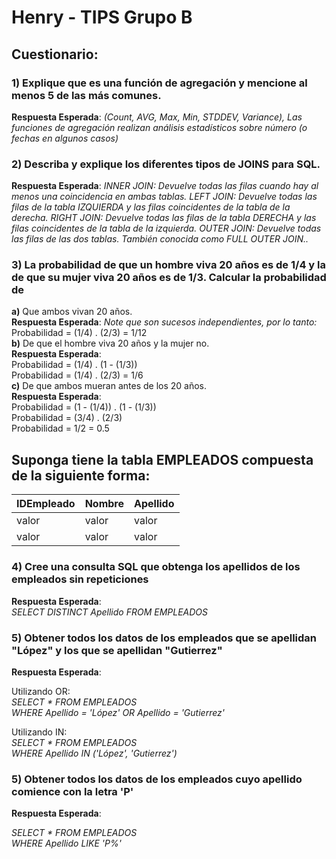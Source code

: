 # Henry - TIPS Grupo B

## **Cuestionario**:
### **1) Explique que es una función de agregación y mencione al menos 5 de las más comunes.**  
__Respuesta Esperada__:   _(Count, AVG, Max, Min, STDDEV, Variance), Las funciones de agregación realizan análisis estadísticos sobre número (o fechas en algunos casos)_ 

### **2) Describa y explique los diferentes tipos de JOINS para SQL.**
__Respuesta Esperada__:   _INNER JOIN: Devuelve todas las filas cuando hay al menos una coincidencia en ambas tablas._ 
                          _LEFT JOIN: Devuelve todas las filas de la tabla IZQUIERDA y las filas coincidentes de la tabla de la derecha._ 
                          _RIGHT JOIN: Devuelve todas las filas de la tabla DERECHA y las filas coincidentes de la tabla de la izquierda._ 
                          _OUTER JOIN: Devuelve todas las filas de las dos tablas. También conocida como FULL OUTER JOIN.._ 


### **3) La probabilidad de que un hombre viva 20 años es de 1/4 y la de que su mujer viva 20 años es de 1/3. Calcular la probabilidad de**  
**a)** Que ambos vivan 20 años.  
__Respuesta Esperada__:   _Note que son sucesos independientes, por lo tanto:_  
Probabilidad = (1/4) . (2/3) = 1/12   
**b)** De que el hombre viva 20 años y la mujer no.      
__Respuesta Esperada__:       
Probabilidad = (1/4) . (1 - (1/3))  
Probabilidad = (1/4) . (2/3) = 1/6  
**c)** De que ambos mueran antes de los 20 años.   
__Respuesta Esperada__:       
Probabilidad = (1 - (1/4)) . (1 - (1/3))  
Probabilidad = (3/4) . (2/3)  
Probabilidad = 1/2 = 0.5  
  
   

  
  

## Suponga tiene la tabla EMPLEADOS compuesta de la siguiente forma:

| IDEmpleado | Nombre | Apellido |
|--------|--------|--------|
| valor | valor | valor |
|valor  | valor  | valor |



### **4) Cree una consulta SQL que obtenga los apellidos de los empleados sin repeticiones**
__Respuesta Esperada__:  
_SELECT DISTINCT Apellido FROM EMPLEADOS_

### **5) Obtener todos los datos de los empleados que se apellidan "López" y los que se apellidan "Gutierrez"**
__Respuesta Esperada__:  

Utilizando OR:  
_SELECT * FROM EMPLEADOS_  
_WHERE Apellido = 'López' OR Apellido = 'Gutierrez'_  

Utilizando IN:  
_SELECT * FROM EMPLEADOS_  
_WHERE Apellido IN ('López', 'Gutierrez')_  
 
### **5) Obtener todos los datos de los empleados cuyo apellido comience con la letra 'P'**
__Respuesta Esperada__:  

_SELECT * FROM EMPLEADOS_  
_WHERE Apellido LIKE 'P%'_
